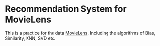 # Recommendation System for MovieLens

This is a practice for the data [MovieLens](http://grouplens.org/datasets/movielens/). Including the algorithms of Bias, Similarity, KNN, SVD etc.